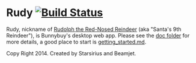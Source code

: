 # Rudy [![Build Status](https://api.shippable.com/projects/537770f37450130e022ff28b/badge/master)](https://www.shippable.com/projects/537770f37450130e022ff28b)

Rudy, nickname of [Rudolph the Red-Nosed Reindeer](http://en.wikipedia.org/wiki/Rudolph_the_Red-Nosed_Reindeer) (aka "Santa's 9th Reindeer"), is Bunnybuy's desktop web app. Please see the [doc folder](doc/) for more details, a good place to start is [getting_started.md](doc/getting_started.md).

Copy Right 2014.
Created by Starsirius and Beamjet.
